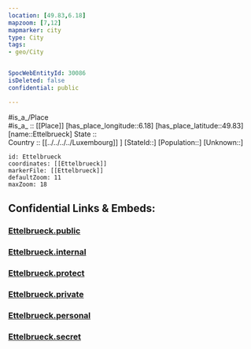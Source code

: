 ```yaml
---
location: [49.83,6.18] 
mapzoom: [7,12] 
mapmarker: city 
type: City
tags:
- geo/City


SpocWebEntityId: 30086
isDeleted: false
confidential: public

---
```

#is_a_/Place  
#is_a_ :: [[Place]] 
[has_place_longitude::6.18] 
[has_place_latitude::49.83] 
[name::Ettelbrueck] 
State ::  
Country :: [[../../../../Luxembourg]] ] 
[StateId::] 
[Population::] 
[Unknown::] 


```leaflet
id: Ettelbrueck
coordinates: [[Ettelbrueck]] 
markerFile: [[Ettelbrueck]] 
defaultZoom: 11 
maxZoom: 18
```


## Confidential Links & Embeds: 

### [Ettelbrueck.public](/_public/\Earth\Continent\Europe\Europe~West\Luxembourg\Districts~Luxembourg\Diekirch\CityEttelbrueck.public.md) 

### [Ettelbrueck.internal](/_internal/\Earth\Continent\Europe\Europe~West\Luxembourg\Districts~Luxembourg\Diekirch\CityEttelbrueck.internal.md) 

### [Ettelbrueck.protect](/_protect/\Earth\Continent\Europe\Europe~West\Luxembourg\Districts~Luxembourg\Diekirch\CityEttelbrueck.protect.md) 

### [Ettelbrueck.private](/_private/\Earth\Continent\Europe\Europe~West\Luxembourg\Districts~Luxembourg\Diekirch\CityEttelbrueck.private.md) 

### [Ettelbrueck.personal](/_personal/\Earth\Continent\Europe\Europe~West\Luxembourg\Districts~Luxembourg\Diekirch\CityEttelbrueck.personal.md) 

### [Ettelbrueck.secret](/_secret/\Earth\Continent\Europe\Europe~West\Luxembourg\Districts~Luxembourg\Diekirch\CityEttelbrueck.secret.md)

